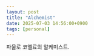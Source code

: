```yaml
---
layout: post
title: "Alchemist"
date: 2025-07-03 14:56:00+0900
tags: [personal]
---
```


파울로 코엘료의 알케미스트.
